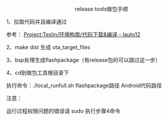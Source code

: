 <div align='center'>release tools做包手顺</div>

1、拉取代码并且编译通过

参考： [Project:Teslin/环境构筑/代码下载&编译 - Iauto12](http://wiki.iauto.com/wiki/Project:Teslin/环境构筑/代码下载%26编译)

2、make dist 生成 ota_target_files

3、bsp处理生成flashpackage（有release包的可以跳过这一步）

4、cd到做包工具根目录下

执行命令：./local_runfull.sh   flashpackage路径   Android代码路径







注意：

运行过程权限问题的错误请 sudo 执行步骤4命令